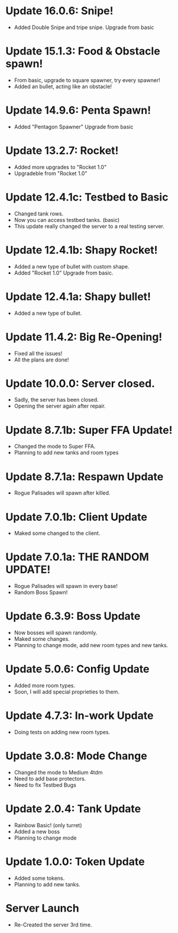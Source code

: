 # Update 16.0.6: Snipe!
- Added Double Snipe and tripe snipe. Upgrade from basic 
# Update 15.1.3: Food & Obstacle spawn!
- From basic, upgrade to square spawner, try every spawner!
- Added an bullet, acting like an obstacle!
# Update 14.9.6: Penta Spawn!
- Added "Pentagon Spawner" Upgrade from basic
# Update 13.2.7: Rocket!
- Added more upgrades to "Rocket 1.0"
- Upgradeble from "Rocket 1.0"
# Update 12.4.1c: Testbed to Basic
- Changed tank rows.
- Now you can access testbed tanks. (basic)
- This update really changed the server to a real testing server.
# Update 12.4.1b: Shapy Rocket!
- Added a new type of bullet with custom shape.
- Added "Rocket 1.0" Upgrade from basic.
# Update 12.4.1a: Shapy bullet!
- Added a new type of bullet.
# Update 11.4.2: Big Re-Opening!
- Fixed all the issues!
- All the plans are done!
# Update 10.0.0: Server closed.
- Sadly, the server has been closed.
- Opening the server again after repair.
# Update 8.7.1b: Super FFA Update!
- Changed the mode to Super FFA.
- Planning to add new tanks and room types
# Update 8.7.1a: Respawn Update
- Rogue Palisades will spawn after killed.
# Update 7.0.1b: Client Update
- Maked some changed to the client.
# Update 7.0.1a: THE RANDOM UPDATE!
- Rogue Palisades will spawn in every base!
- Random Boss Spawn!
# Update 6.3.9: Boss Update
- Now bosses will spawn randomly.
- Maked some changes.
- Planning to change mode, add new room types and new tanks.
# Update 5.0.6: Config Update
- Added more room types. 
- Soon, I will add special proprieties to them.
# Update 4.7.3: In-work Update
- Doing tests on adding new room types.
# Update 3.0.8: Mode Change
- Changed the mode to Medium 4tdm
- Need to add base protectors.
- Need to fix Testbed Bugs
# Update 2.0.4: Tank Update
- Rainbow Basic! (only turret)
- Added a new boss
- Planning to change mode
# Update 1.0.0: Token Update
- Added some tokens.
- Planning to add new tanks.
# Server Launch
- Re-Created the server 3rd time.
